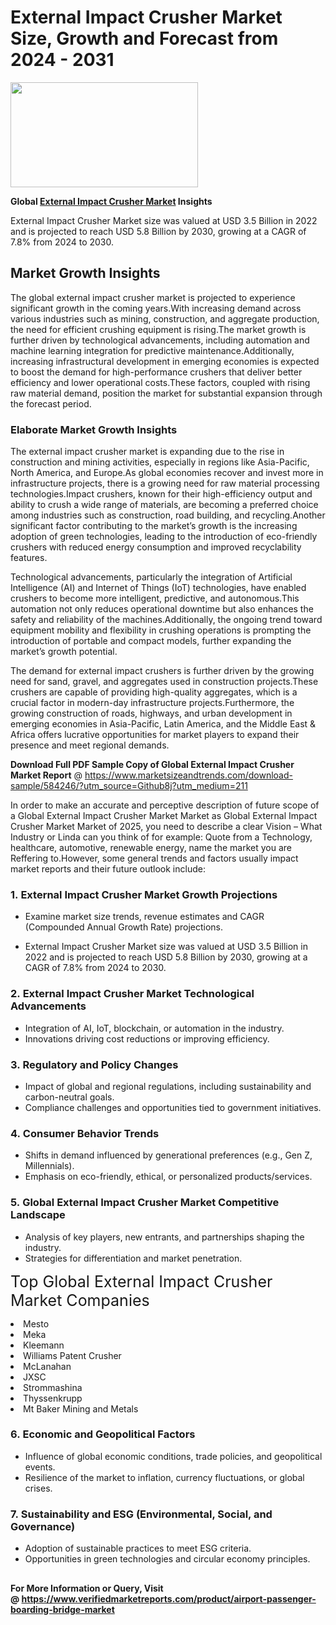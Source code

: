 <H1>External Impact Crusher Market Size, Growth and Forecast from 2024 - 2031</H1><img class="aligncenter size-medium wp-image-584254" src="https://thirdeyenews.in/wp-content/uploads/2024/09/Global-Market-Research-300x168.jpeg" alt="" width="300" height="168" /><p><strong>Global&nbsp;<a href="https://www.marketsizeandtrends.com/download-sample/584246/?utm_source=Github8j?utm_medium=211">External Impact Crusher Market</a> Insights</strong></p><p>External Impact Crusher Market size was valued at USD 3.5 Billion in 2022 and is projected to reach USD 5.8 Billion by 2030, growing at a CAGR of 7.8% from 2024 to 2030.</p><p><!DOCTYPE html> <html lang="en"> <head> <meta charset="UTF-8"> <meta name="viewport" content="width=device-width, initial-scale=1.0"> <title>External Impact Crusher Market Growth Insights</title> </head> <body> <h2>Market Growth Insights</h2> <p>The global external impact crusher market is projected to experience significant growth in the coming years.With increasing demand across various industries such as mining, construction, and aggregate production, the need for efficient crushing equipment is rising.The market growth is further driven by technological advancements, including automation and machine learning integration for predictive maintenance.Additionally, increasing infrastructural development in emerging economies is expected to boost the demand for high-performance crushers that deliver better efficiency and lower operational costs.These factors, coupled with rising raw material demand, position the market for substantial expansion through the forecast period.</p> <h3>Elaborate Market Growth Insights</h3> <p>The external impact crusher market is expanding due to the rise in construction and mining activities, especially in regions like Asia-Pacific, North America, and Europe.As global economies recover and invest more in infrastructure projects, there is a growing need for raw material processing technologies.Impact crushers, known for their high-efficiency output and ability to crush a wide range of materials, are becoming a preferred choice among industries such as construction, road building, and recycling.Another significant factor contributing to the market’s growth is the increasing adoption of green technologies, leading to the introduction of eco-friendly crushers with reduced energy consumption and improved recyclability features.</p> <p>Technological advancements, particularly the integration of Artificial Intelligence (AI) and Internet of Things (IoT) technologies, have enabled crushers to become more intelligent, predictive, and autonomous.This automation not only reduces operational downtime but also enhances the safety and reliability of the machines.Additionally, the ongoing trend toward equipment mobility and flexibility in crushing operations is prompting the introduction of portable and compact models, further expanding the market’s growth potential.</p> <p>The demand for external impact crushers is further driven by the growing need for sand, gravel, and aggregates used in construction projects.These crushers are capable of providing high-quality aggregates, which is a crucial factor in modern-day infrastructure projects.Furthermore, the growing construction of roads, highways, and urban development in emerging economies in Asia-Pacific, Latin America, and the Middle East & Africa offers lucrative opportunities for market players to expand their presence and meet regional demands.</p> <p><span class=""><strong>Download Full PDF Sample Copy of Global External Impact Crusher Market Report</strong> @ <a href="https://www.marketsizeandtrends.com/download-sample/584246/?utm_source=Github8j?utm_medium=211" target="_blank">https://www.marketsizeandtrends.com/download-sample/584246/?utm_source=Github8j?utm_medium=211</a></span></p><p>In order to make an accurate and perceptive description of future scope of a Global&nbsp;External Impact Crusher Market Market as Global&nbsp;External Impact Crusher Market Market of 2025, you need to describe a clear Vision &ndash; What Industry or Linda can you think of for example: Quote from a Technology, healthcare, automotive, renewable energy, name the market you are Reffering to.However, some general trends and factors usually impact market reports and their future outlook include:</p><h3>1.&nbsp;<strong>External Impact Crusher Market Growth Projections</strong></h3><ul><li>Examine market size trends, revenue estimates and CAGR (Compounded Annual Growth Rate) projections.</li><li><p>External Impact Crusher Market size was valued at USD 3.5 Billion in 2022 and is projected to reach USD 5.8 Billion by 2030, growing at a CAGR of 7.8% from 2024 to 2030.</p></li></ul><h3>2.&nbsp;<strong>External Impact Crusher Market Technological Advancements</strong></h3><ul><li>Integration of AI, IoT, blockchain, or automation in the industry.</li><li>Innovations driving cost reductions or improving efficiency.</li></ul><h3>3.&nbsp;<strong>Regulatory and Policy Changes</strong></h3><ul><li>Impact of global and regional regulations, including sustainability and carbon-neutral goals.</li><li>Compliance challenges and opportunities tied to government initiatives.</li></ul><h3>4.&nbsp;<strong>Consumer Behavior Trends</strong></h3><ul><li>Shifts in demand influenced by generational preferences (e.g., Gen Z, Millennials).</li><li>Emphasis on eco-friendly, ethical, or personalized products/services.</li></ul><h3>5.&nbsp;<strong>Global External Impact Crusher Market Competitive Landscape</strong></h3><ul><li>Analysis of key players, new entrants, and partnerships shaping the industry.</li><li>Strategies for differentiation and market penetration.</li></ul><p data-pm-slice="1 1 []"><span style="color: inherit; font-family: inherit; font-size: 25px;">Top Global External Impact Crusher Market Companies</span></p><div class="" data-test-id=""><p><li>Mesto</li><li> Meka</li><li> Kleemann</li><li> Williams Patent Crusher</li><li> McLanahan</li><li> JXSC</li><li> Strommashina</li><li> Thyssenkrupp</li><li> Mt Baker Mining and Metals</li></p></div><h3>6.&nbsp;<strong>Economic and Geopolitical Factors</strong></h3><ul><li>Influence of global economic conditions, trade policies, and geopolitical events.</li><li>Resilience of the market to inflation, currency fluctuations, or global crises.</li></ul><h3>7.&nbsp;<strong>Sustainability and ESG (Environmental, Social, and Governance)</strong></h3><ul><li>Adoption of sustainable practices to meet ESG criteria.</li><li>Opportunities in green technologies and circular economy principles.</li></ul><h2><strong style="font-size: 14px;">For More Information or Query, Visit @&nbsp;</strong><a style="background-color: #ffffff; font-size: 14px;" href="https://www.marketsizeandtrends.com/report/external-impact-crusher-market/" target="_blank">https://www.verifiedmarketreports.com/product/airport-passenger-boarding-bridge-market</a></h2>